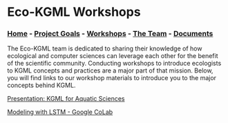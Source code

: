 # Eco-KGML Workshops

### [Home](eco-kgml.github.io) - [Project Goals](https://eco-kgml.github.io/projectgoals) - [Workshops](https://eco-kgml.github.io/workshops) - [The Team](https://eco-kgml.github.io/team) - [Documents](https://eco-kgml.github.io/documents)

The Eco-KGML team is dedicated to sharing their knowledge of how ecological and computer sciences can leverage each other for the benefit of the scientific community. Conducting workshops to introduce ecologists to KGML concepts and practices are a major part of that mission. 
Below, you will find links to our workshop materials to introduce you to the major concepts behind KGML.

[Presentation: KGML for Aquatic Sciences](sources/KGML_Aquatic_Sciences.pdf)

[Modeling with LSTM - Google CoLab](https://colab.research.google.com/github/sepidehfat/Eco_KGML_workshop/blob/main/TimeSeriesModeling.ipynb)
